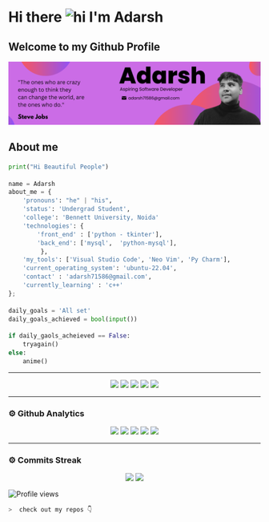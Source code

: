 # Hi there <img src="https://user-images.githubusercontent.com/1303154/88677602-1635ba80-d120-11ea-84d8-d263ba5fc3c0.gif" width="28px" alt="hi"> I'm Adarsh
## Welcome to my Github Profile 

<img src ='src/banner.jpg'>

## About me 

```python
print("Hi Beautiful People")

name = Adarsh
about_me = {
    'pronouns': "he" | "his",
    'status': 'Undergrad Student',
    'college': 'Bennett University, Noida'
    'technologies': {
        'front_end' : ['python - tkinter'],
        'back_end': ['mysql',  'python-mysql'],
         },
    'my_tools': ['Visual Studio Code', 'Neo Vim', 'Py Charm'],
    'current_operating_system': 'ubuntu-22.04',
    'contact' : 'adarsh71586@gmail.com',
    'currently_learning' : 'c++'
};

daily_goals = 'All set'
daily_goals_achieved = bool(input())

if daily_gaols_acheieved == False:
    tryagain()
else:
    anime()

```
---
<p align="center">
<img src="https://img.shields.io/badge/Python-FFD43B?style=for-the-badge&logo=python&logoColor=darkgreen">
<img src="https://img.shields.io/badge/Git-F05032?style=for-the-badge&logo=git&logoColor=white">
<img src="https://img.shields.io/badge/Markdown-000000?style=for-the-badge&logo=markdown&logoColor=white">
<img src="https://img.shields.io/badge/MySQL-ffffff?style=for-the-badge&logo=mysql&logoColor=yellow">
<img src="https://img.shields.io/badge/C++-800080?style=for-the-badge&logo=cpp&logoColor=white">
</p>

---

### ⚙ Github Analytics

<p align="center">
<img src="https://github-profile-summary-cards.vercel.app/api/cards/repos-per-language?username=adarsh71586&theme=nord_dark">
<img src="https://github-profile-summary-cards.vercel.app/api/cards/most-commit-language?username=adarsh71586&theme=nord_dark" >
<img src="https://github-profile-trophy.vercel.app/?username=adarsh71586&theme=darkhub">
<img src="https://github-readme-stats.vercel.app/api?username=adarsh71586&theme=blue-green" width="400">
<img src="https://github-readme-stats.vercel.app/api/top-langs/?username=adarsh71586&theme=chartreuse-dark&layout=compact" width="335">
</p>

---
### ⚙ Commits Streak 

<p align="center">
<img src="https://github-readme-streak-stats.herokuapp.com/?user=adarsh71586&theme=radical">
<img src="https://activity-graph.herokuapp.com/graph?username=adarsh71586&bg_color=000000&color=4fff67&line=4fff67&point=ffffff&area=true&hide_border=true">
</p>



![Profile views](https://profile-counter.glitch.me/adarsh71586/count.svg)


```zsh
>  check out my repos 👇
```